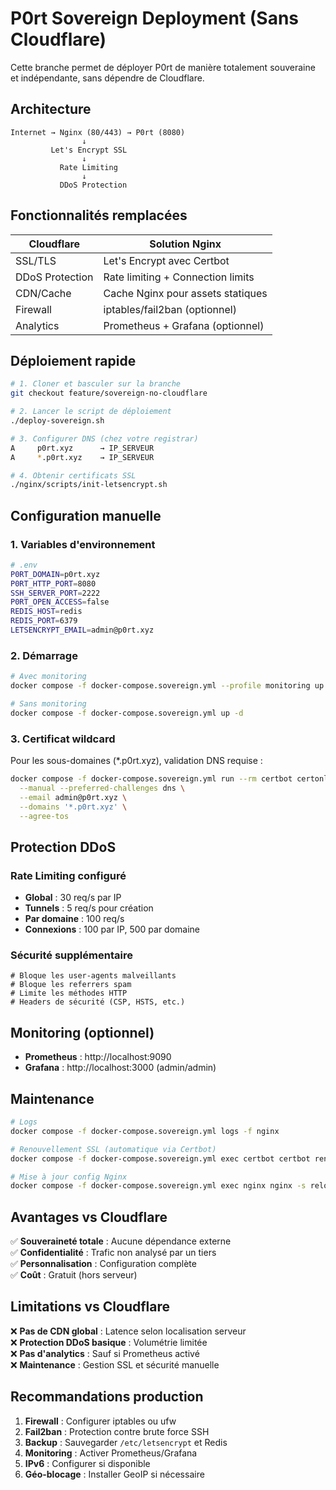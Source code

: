 # P0rt Sovereign Deployment (Sans Cloudflare)

Cette branche permet de déployer P0rt de manière totalement souveraine et indépendante, sans dépendre de Cloudflare.

## Architecture

```
Internet → Nginx (80/443) → P0rt (8080)
                ↓
         Let's Encrypt SSL
                ↓
           Rate Limiting
                ↓
           DDoS Protection
```

## Fonctionnalités remplacées

| Cloudflare | Solution Nginx |
|------------|----------------|
| SSL/TLS | Let's Encrypt avec Certbot |
| DDoS Protection | Rate limiting + Connection limits |
| CDN/Cache | Cache Nginx pour assets statiques |
| Firewall | iptables/fail2ban (optionnel) |
| Analytics | Prometheus + Grafana (optionnel) |

## Déploiement rapide

```bash
# 1. Cloner et basculer sur la branche
git checkout feature/sovereign-no-cloudflare

# 2. Lancer le script de déploiement
./deploy-sovereign.sh

# 3. Configurer DNS (chez votre registrar)
A     p0rt.xyz      → IP_SERVEUR
A     *.p0rt.xyz    → IP_SERVEUR

# 4. Obtenir certificats SSL
./nginx/scripts/init-letsencrypt.sh
```

## Configuration manuelle

### 1. Variables d'environnement

```bash
# .env
P0RT_DOMAIN=p0rt.xyz
P0RT_HTTP_PORT=8080
SSH_SERVER_PORT=2222
P0RT_OPEN_ACCESS=false
REDIS_HOST=redis
REDIS_PORT=6379
LETSENCRYPT_EMAIL=admin@p0rt.xyz
```

### 2. Démarrage

```bash
# Avec monitoring
docker compose -f docker-compose.sovereign.yml --profile monitoring up -d

# Sans monitoring
docker compose -f docker-compose.sovereign.yml up -d
```

### 3. Certificat wildcard

Pour les sous-domaines (*.p0rt.xyz), validation DNS requise :

```bash
docker compose -f docker-compose.sovereign.yml run --rm certbot certonly \
  --manual --preferred-challenges dns \
  --email admin@p0rt.xyz \
  --domains '*.p0rt.xyz' \
  --agree-tos
```

## Protection DDoS

### Rate Limiting configuré

- **Global** : 30 req/s par IP
- **Tunnels** : 5 req/s pour création
- **Par domaine** : 100 req/s
- **Connexions** : 100 par IP, 500 par domaine

### Sécurité supplémentaire

```nginx
# Bloque les user-agents malveillants
# Bloque les referrers spam
# Limite les méthodes HTTP
# Headers de sécurité (CSP, HSTS, etc.)
```

## Monitoring (optionnel)

- **Prometheus** : http://localhost:9090
- **Grafana** : http://localhost:3000 (admin/admin)

## Maintenance

```bash
# Logs
docker compose -f docker-compose.sovereign.yml logs -f nginx

# Renouvellement SSL (automatique via Certbot)
docker compose -f docker-compose.sovereign.yml exec certbot certbot renew

# Mise à jour config Nginx
docker compose -f docker-compose.sovereign.yml exec nginx nginx -s reload
```

## Avantages vs Cloudflare

✅ **Souveraineté totale** : Aucune dépendance externe  
✅ **Confidentialité** : Trafic non analysé par un tiers  
✅ **Personnalisation** : Configuration complète  
✅ **Coût** : Gratuit (hors serveur)  

## Limitations vs Cloudflare

❌ **Pas de CDN global** : Latence selon localisation serveur  
❌ **Protection DDoS basique** : Volumétrie limitée  
❌ **Pas d'analytics** : Sauf si Prometheus activé  
❌ **Maintenance** : Gestion SSL et sécurité manuelle  

## Recommandations production

1. **Firewall** : Configurer iptables ou ufw
2. **Fail2ban** : Protection contre brute force SSH
3. **Backup** : Sauvegarder `/etc/letsencrypt` et Redis
4. **Monitoring** : Activer Prometheus/Grafana
5. **IPv6** : Configurer si disponible
6. **Géo-blocage** : Installer GeoIP si nécessaire